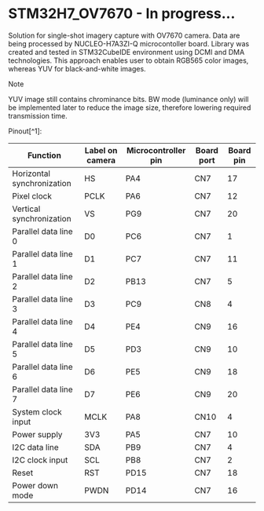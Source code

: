 # STM32H7_OV7670 - In progress...
Solution for single-shot imagery capture with OV7670 camera. Data are being processed by NUCLEO-H7A3ZI-Q microcontoller board. Library was created and tested in STM32CubeIDE environment using DCMI and DMA technologies. This approach enables user to obtain RGB565 color images, whereas YUV for black-and-white images. 

>[!NOTE]
> YUV image still contains chrominance bits. BW mode (luminance only) will be implemented later to reduce the image size, therefore lowering required transmission time.

Pinout[^1]: 

| Function                   | Label on camera | Microcontroller pin | Board port | Board pin |
|----------------------------|-----------------|---------------------|------------|-----------|
| Horizontal synchronization | HS              | PA4                 | CN7        | 17        |
| Pixel clock                | PCLK            | PA6                 | CN7        | 12        |
| Vertical synchronization   | VS              | PG9                 | CN7        | 20        |
| Parallel data line 0       | D0              | PC6                 | CN7        |  1        |
| Parallel data line 1       | D1              | PC7                 | CN7        | 11        |
| Parallel data line 2       | D2              | PB13                | CN7        |  5        |
| Parallel data line 3       | D3              | PC9                 | CN8        |  4        |
| Parallel data line 4       | D4              | PE4                 | CN9        | 16        |
| Parallel data line 5       | D5              | PD3                 | CN9        | 10        |
| Parallel data line 6       | D6              | PE5                 | CN9        | 18        |
| Parallel data line 7       | D7              | PE6                 | CN9        | 20        |
| System clock input         | MCLK            | PA8                 | CN10       |  4        |
| Power supply               | 3V3             | PA5                 | CN7        | 10        |
| I2C data line              | SDA             | PB9                 | CN7        |  4        |
| I2C clock input            | SCL             | PB8                 | CN7        |  2        |
| Reset                      | RST             | PD15                | CN7        | 18        |
| Power down mode            | PWDN            | PD14                | CN7        | 16        |
